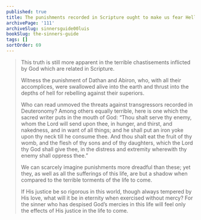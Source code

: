 ```yaml
---
published: true
title: The punishments recorded in Scripture ought to make us fear Hell
archivePage: '111'
archiveSlug: sinnersguide00luis
bookSlug: the-sinners-guide
tags: []
sortOrder: 69
---
```


> This truth is still more apparent in the terrible chastisements inflicted by God which are related in Scripture.
> 
> Witness the punishment of Dathan and Abiron, who, with all their accomplices, were swallowed alive into the earth and thrust into the depths of hell for rebelling against their superiors.
> 
> Who can read unmoved the threats against transgressors recorded in Deuteronomy? Among others equally terrible, here is one which the sacred writer puts in the mouth of God: “Thou shalt serve thy enemy, whom the Lord will send upon thee, in hunger, and thirst, and nakedness, and in want of all things; and he shall put an iron yoke upon thy neck till he consume thee. And thou shalt eat the fruit of thy womb, and the flesh of thy sons and of thy daughters, which the Lord thy God shall give thee, in the distress and extremity wherewith thy enemy shall oppress thee.”
> 
> We can scarcely imagine punishments more dreadful than these; yet they, as well as all the sufferings of this life, are but a shadow when compared to the terrible torments of the life to come.
> 
> If His justice be so rigorous in this world, though always tempered by His love, what will it be in eternity when exercised without mercy? For the sinner who has despised God’s mercies in this life will feel only the effects of His justice in the life to come.
